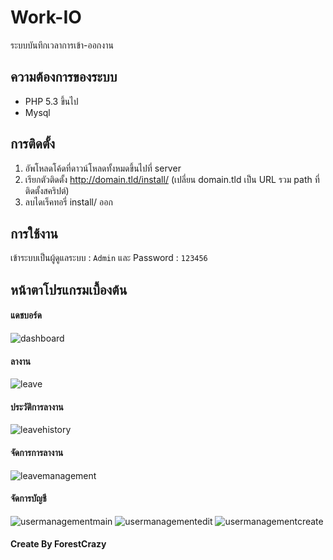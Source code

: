 # Work-IO
ระบบบันทึกเวลาการเข้า-ออกงาน

## ความต้องการของระบบ
  * PHP 5.3 ขึ้นไป
  * Mysql

## การติดตั้ง
  1. อัพโหลดโค้ดที่ดาวน์โหลดทั้งหมดขึ้นไปที่ server
  2. เรียกตัวติดตั้ง http://domain.tld/install/ (เปลี่ยน domain.tld เป็น URL รวม path ที่ติดตั้งสคริปต์)
  3. ลบไดเร็คทอรี่ install/ ออก
  
## การใช้งาน
  เข้าระบบเป็นผู้ดูแลระบบ : `Admin` และ Password : `123456`
  
## หน้าตาโปรแกรมเบื้องต้น

#### แดชบอร์ด
![dashboard](https://media.discordapp.net/attachments/736481607371718699/765581914693566484/unknown.png?width=1432&height=671)

#### ลางาน
![leave](https://media.discordapp.net/attachments/736481607371718699/765582638710259732/unknown.png?width=1432&height=671)

#### ประวัติการลางาน
![leavehistory](https://media.discordapp.net/attachments/736481607371718699/765583294250352701/unknown.png?width=1432&height=671)

#### จัดการการลางาน
![leavemanagement](https://media.discordapp.net/attachments/736481607371718699/765583294250352701/unknown.png?width=1432&height=671)

#### จัดการบัญชี
![usermanagementmain](https://media.discordapp.net/attachments/736481607371718699/765583930811220008/unknown.png?width=1432&height=672)
![usermanagementedit](https://media.discordapp.net/attachments/736481607371718699/765586555603386418/unknown.png?width=1432&height=672)
![usermanagementcreate](https://media.discordapp.net/attachments/736481607371718699/765586003083264020/unknown.png?width=1432&height=672)
  
#### Create By ForestCrazy
